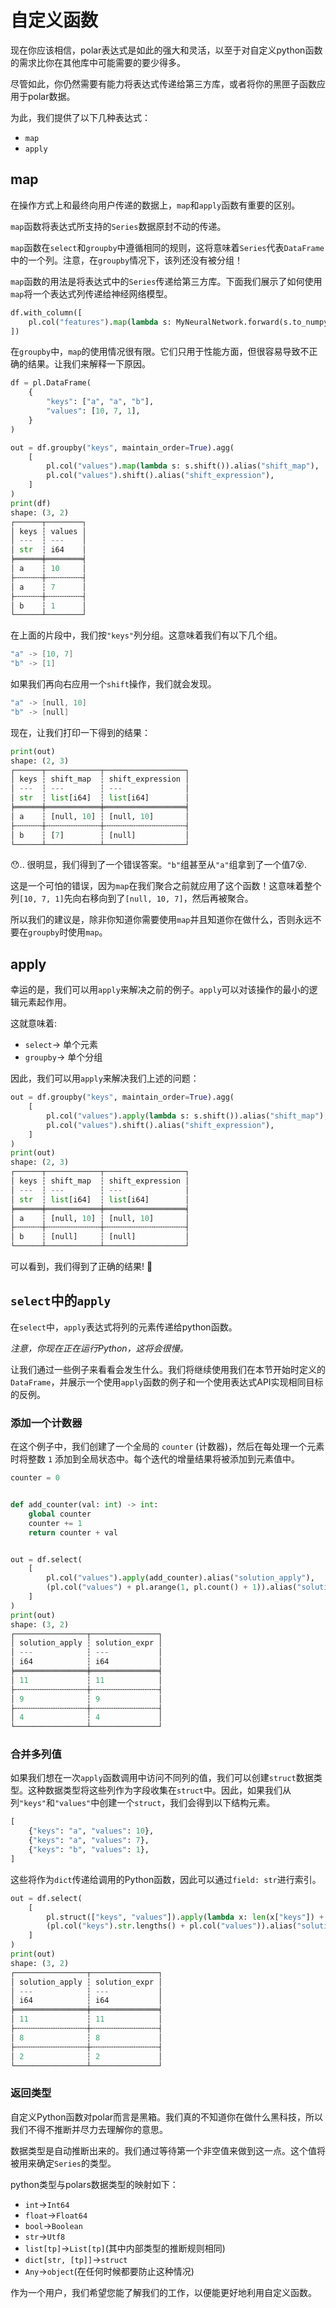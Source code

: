 # 自定义函数

现在你应该相信，polar表达式是如此的强大和灵活，以至于对自定义python函数的需求比你在其他库中可能需要的要少得多。

尽管如此，你仍然需要有能力将表达式传递给第三方库，或者将你的黑匣子函数应用于polar数据。

为此，我们提供了以下几种表达式：

- `map`
- `apply`

## map

在操作方式上和最终向用户传递的数据上，`map`和`apply`函数有重要的区别。

`map`函数将表达式所支持的`Series`数据原封不动的传递。

`map`函数在`select`和`groupby`中遵循相同的规则，这将意味着`Series`代表`DataFrame`中的一个列。注意，在`groupby`情况下，该列还没有被分组！

`map`函数的用法是将表达式中的`Series`传递给第三方库。下面我们展示了如何使用`map`将一个表达式列传递给神经网络模型。

```python
df.with_column([
    pl.col("features").map(lambda s: MyNeuralNetwork.forward(s.to_numpy())).alias("activations")
])
```

在`groupby`中，`map`的使用情况很有限。它们只用于性能方面，但很容易导致不正确的结果。让我们来解释一下原因。

```python
df = pl.DataFrame(
    {
        "keys": ["a", "a", "b"],
        "values": [10, 7, 1],
    }
)

out = df.groupby("keys", maintain_order=True).agg(
    [
        pl.col("values").map(lambda s: s.shift()).alias("shift_map"),
        pl.col("values").shift().alias("shift_expression"),
    ]
)
print(df)
shape: (3, 2)
┌──────┬────────┐
│ keys ┆ values │
│ ---  ┆ ---    │
│ str  ┆ i64    │
╞══════╪════════╡
│ a    ┆ 10     │
├╌╌╌╌╌╌┼╌╌╌╌╌╌╌╌┤
│ a    ┆ 7      │
├╌╌╌╌╌╌┼╌╌╌╌╌╌╌╌┤
│ b    ┆ 1      │
└──────┴────────┘
```

在上面的片段中，我们按`"keys"`列分组。这意味着我们有以下几个组。

```c
"a" -> [10, 7]
"b" -> [1]
```

如果我们再向右应用一个`shift`操作，我们就会发现。

```c
"a" -> [null, 10]
"b" -> [null]
```

现在，让我们打印一下得到的结果：

```python
print(out)
shape: (2, 3)
┌──────┬────────────┬──────────────────┐
│ keys ┆ shift_map  ┆ shift_expression │
│ ---  ┆ ---        ┆ ---              │
│ str  ┆ list[i64]  ┆ list[i64]        │
╞══════╪════════════╪══════════════════╡
│ a    ┆ [null, 10] ┆ [null, 10]       │
├╌╌╌╌╌╌┼╌╌╌╌╌╌╌╌╌╌╌╌┼╌╌╌╌╌╌╌╌╌╌╌╌╌╌╌╌╌╌┤
│ b    ┆ [7]        ┆ [null]           │
└──────┴────────────┴──────────────────┘
```

😯.. 很明显，我们得到了一个错误答案。`"b"`组甚至从`"a"`组拿到了一个值7😵.

这是一个可怕的错误，因为`map`在我们聚合之前就应用了这个函数！这意味着整个列`[10, 7, 1]`先向右移向到了`[null, 10, 7]`，然后再被聚合。

所以我们的建议是，除非你知道你需要使用`map`并且知道你在做什么，否则永远不要在`groupby`时使用`map`。

## apply

幸运的是，我们可以用`apply`来解决之前的例子。`apply`可以对该操作的最小的逻辑元素起作用。

这就意味着:

- `select`-> 单个元素
- `groupby`-> 单个分组

因此，我们可以用`apply`来解决我们上述的问题：

```python
out = df.groupby("keys", maintain_order=True).agg(
    [
        pl.col("values").apply(lambda s: s.shift()).alias("shift_map"),
        pl.col("values").shift().alias("shift_expression"),
    ]
)
print(out)
shape: (2, 3)
┌──────┬────────────┬──────────────────┐
│ keys ┆ shift_map  ┆ shift_expression │
│ ---  ┆ ---        ┆ ---              │
│ str  ┆ list[i64]  ┆ list[i64]        │
╞══════╪════════════╪══════════════════╡
│ a    ┆ [null, 10] ┆ [null, 10]       │
├╌╌╌╌╌╌┼╌╌╌╌╌╌╌╌╌╌╌╌┼╌╌╌╌╌╌╌╌╌╌╌╌╌╌╌╌╌╌┤
│ b    ┆ [null]     ┆ [null]           │
└──────┴────────────┴──────────────────┘
```

可以看到，我们得到了正确的结果! 🎉

## `select`中的`apply`

在`select`中，`apply`表达式将列的元素传递给python函数。

*注意，你现在正在运行Python，这将会很慢。*

让我们通过一些例子来看看会发生什么。我们将继续使用我们在本节开始时定义的`DataFrame`，并展示一个使用`apply`函数的例子和一个使用表达式API实现相同目标的反例。

### 添加一个计数器

在这个例子中，我们创建了一个全局的 `counter` (计数器)，然后在每处理一个元素时将整数 `1` 添加到全局状态中。每个迭代的增量结果将被添加到元素值中。

```python
counter = 0


def add_counter(val: int) -> int:
    global counter
    counter += 1
    return counter + val


out = df.select(
    [
        pl.col("values").apply(add_counter).alias("solution_apply"),
        (pl.col("values") + pl.arange(1, pl.count() + 1)).alias("solution_expr"),
    ]
)
print(out)
shape: (3, 2)
┌────────────────┬───────────────┐
│ solution_apply ┆ solution_expr │
│ ---            ┆ ---           │
│ i64            ┆ i64           │
╞════════════════╪═══════════════╡
│ 11             ┆ 11            │
├╌╌╌╌╌╌╌╌╌╌╌╌╌╌╌╌┼╌╌╌╌╌╌╌╌╌╌╌╌╌╌╌┤
│ 9              ┆ 9             │
├╌╌╌╌╌╌╌╌╌╌╌╌╌╌╌╌┼╌╌╌╌╌╌╌╌╌╌╌╌╌╌╌┤
│ 4              ┆ 4             │
└────────────────┴───────────────┘
```

### 合并多列值

如果我们想在一次`apply`函数调用中访问不同列的值，我们可以创建`struct`数据类型。这种数据类型将这些列作为字段收集在`struct`中。因此，如果我们从列`"keys"`和`"values"`中创建一个`struct`，我们会得到以下结构元素。

```python
[
    {"keys": "a", "values": 10},
    {"keys": "a", "values": 7},
    {"keys": "b", "values": 1},
]
```

这些将作为`dict`传递给调用的Python函数，因此可以通过`field: str`进行索引。

```python
out = df.select(
    [
        pl.struct(["keys", "values"]).apply(lambda x: len(x["keys"]) + x["values"]).alias("solution_apply"),
        (pl.col("keys").str.lengths() + pl.col("values")).alias("solution_expr"),
    ]
)
print(out)
shape: (3, 2)
┌────────────────┬───────────────┐
│ solution_apply ┆ solution_expr │
│ ---            ┆ ---           │
│ i64            ┆ i64           │
╞════════════════╪═══════════════╡
│ 11             ┆ 11            │
├╌╌╌╌╌╌╌╌╌╌╌╌╌╌╌╌┼╌╌╌╌╌╌╌╌╌╌╌╌╌╌╌┤
│ 8              ┆ 8             │
├╌╌╌╌╌╌╌╌╌╌╌╌╌╌╌╌┼╌╌╌╌╌╌╌╌╌╌╌╌╌╌╌┤
│ 2              ┆ 2             │
└────────────────┴───────────────┘
```

### 返回类型

自定义Python函数对polar而言是黑箱。我们真的不知道你在做什么黑科技，所以我们不得不推断并尽力去理解你的意思。

数据类型是自动推断出来的。我们通过等待第一个非空值来做到这一点。这个值将被用来确定`Series`的类型。

python类型与polars数据类型的映射如下：

- `int`->`Int64`
- `float`->`Float64`
- `bool`->`Boolean`
- `str`->`Utf8`
- `list[tp]`->`List[tp]`(其中内部类型的推断规则相同)
- `dict[str, [tp]]`->`struct`
- `Any`->`object`(在任何时候都要防止这种情况)

作为一个用户，我们希望您能了解我们的工作，以便能更好地利用自定义函数。
